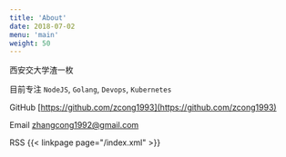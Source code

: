 ```yaml
---
title: 'About'
date: 2018-07-02
menu: 'main'
weight: 50
---
```


西安交大学渣一枚

目前专注 `NodeJS`, `Golang`, `Devops`, `Kubernetes`

GitHub [https://github.com/zcong1993](https://github.com/zcong1993)

Email zhangcong1992@gmail.com

RSS {{< linkpage page="/index.xml" >}}

<!-- [![github followers](https://img.shields.io/badge/dynamic/json?label=GitHub%20Followers&query=%24.data.totalSubs&url=https%3a%2f%2fapi.spencerwoo.com%2fsubstats%2f%3fsource%3dgithub%26queryKey%3dzcong1993&labelColor=282c34&color=181717&logo=github&longCache=true)](https://github.com/zcong1993) -->

<!-- [![Top Langs](https://github-readme-stats.vercel.app/api/top-langs/?username=zcong1993&hide=css&title_color=ffa86a&bg_color=222129&text_color=ffa86a)](https://github.com/zcong1993) -->
